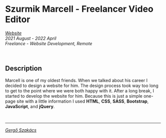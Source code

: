 # Szurmik Marcell - Freelancer Video Editor
*[Website](https://szakacsgergo.com/projects/szurmik)* <br>
*2021 August - 2022 April* <br>
*Freelance - Website Development, Remote*

<br>

## Description

Marcell is one of my oldest friends. When we talked about his career I decided to
design a website for him. The design process took way too long to get to the point
where we were both happy with it. After a long break, I started to develop the
website for him. Because this is just a simple one-page site with a little information
I used **HTML**, **CSS**, **SASS**, **Bootstrap**, **JavaScript**, and **jQuery**.

<br>

---    
*[Gergő Szakács](https://szakacsgergo.com/)*
